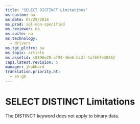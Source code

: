 ```yaml
---
title: "SELECT DISTINCT Limitations"
ms.custom: na
ms.date: 07/29/2016
ms.prod: sql-non-specified
ms.reviewer: na
ms.suite: na
ms.technology: 
  - drivers
ms.tgt_pltfrm: na
ms.topic: article
ms.assetid: c8896e28-af94-46e6-bc3f-1af657e38462
caps.latest.revision: 5
manager: jhubbard
translation.priority.ht: 
  - en-gb
---
```

# SELECT DISTINCT Limitations
The DISTINCT keyword does not apply to binary data.